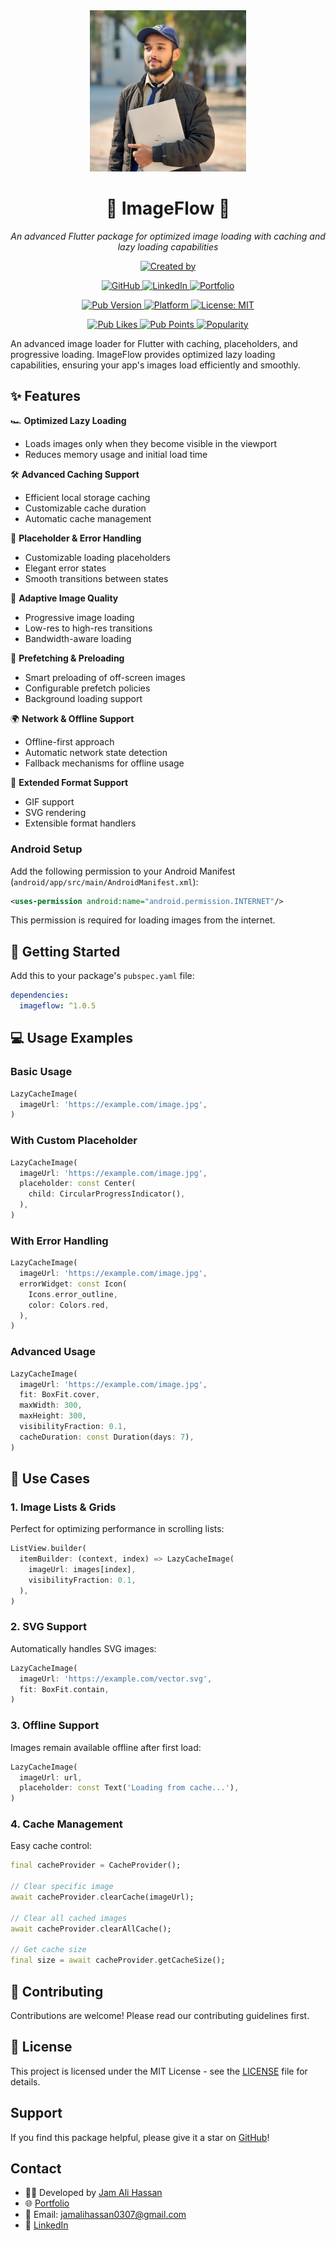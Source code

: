 <!--
This README describes the package. If you publish this package to pub.dev,
this README's contents appear on the landing page for your package.

For information about how to write a good package README, see the guide for
[writing package pages](https://dart.dev/tools/pub/writing-package-pages).

For general information about developing packages, see the Dart guide for
[creating packages](https://dart.dev/guides/libraries/create-packages)
and the Flutter guide for
[developing packages and plugins](https://flutter.dev/to/develop-packages).
-->

<div align="center">
  <kbd>
    <img src="https://github.com/jamalihassan0307/imageflow/blob/main/image/image.jpg?raw=true" width="250" alt="ImageFlow"/>
  </kbd>
  
  <h1>🌟 ImageFlow 🌟</h1>
  <p><i>An advanced Flutter package for optimized image loading with caching and lazy loading capabilities</i></p>
  
  <p align="center">
    <a href="https://github.com/jamalihassan0307">
      <img src="https://img.shields.io/badge/Created_by-Jam_Ali_Hassan-blue?style=for-the-badge&logo=github&logoColor=white" alt="Created by"/>
    </a>
  </p>

  <p align="center">
    <a href="https://github.com/jamalihassan0307">
      <img src="https://img.shields.io/badge/GitHub-100000?style=for-the-badge&logo=github&logoColor=white" alt="GitHub"/>
    </a>
    <a href="https://www.linkedin.com/in/jamalihassan0307">
      <img src="https://img.shields.io/badge/LinkedIn-0077B5?style=for-the-badge&logo=linkedin&logoColor=white" alt="LinkedIn"/>
    </a>
    <a href="https://jamalihassan0307.github.io/portfolio.github.io">
      <img src="https://img.shields.io/badge/Portfolio-255E63?style=for-the-badge&logo=About.me&logoColor=white" alt="Portfolio"/>
    </a>
  </p>

  <p align="center">
    <a href="https://pub.dev/packages/imageflow">
      <img src="https://img.shields.io/pub/v/imageflow?style=for-the-badge&logo=dart&logoColor=white" alt="Pub Version"/>
    </a>
    <a href="https://flutter.dev">
      <img src="https://img.shields.io/badge/Platform-Flutter-02569B?style=for-the-badge&logo=flutter" alt="Platform"/>
    </a>
    <a href="https://opensource.org/licenses/MIT">
      <img src="https://img.shields.io/badge/License-MIT-yellow.svg?style=for-the-badge" alt="License: MIT"/>
    </a>
  </p>

  <p align="center">
    <a href="https://pub.dev/packages/imageflow">
      <img src="https://img.shields.io/pub/likes/imageflow?style=for-the-badge&logo=flutter&logoColor=white&label=Pub%20Likes" alt="Pub Likes"/>
    </a>
    <a href="https://pub.dev/packages/imageflow">
      <img src="https://img.shields.io/pub/points/imageflow?style=for-the-badge&logo=flutter&logoColor=white&label=Pub%20Points" alt="Pub Points"/>
    </a>
    <a href="https://pub.dev/packages/imageflow">
      <img src="https://img.shields.io/pub/popularity/imageflow?style=for-the-badge&logo=flutter&logoColor=white&label=Popularity" alt="Popularity"/>
    </a>
  </p>
</div>

An advanced image loader for Flutter with caching, placeholders, and progressive loading. ImageFlow provides optimized lazy loading capabilities, ensuring your app's images load efficiently and smoothly.

## ✨ Features

🏎️ **Optimized Lazy Loading**
- Loads images only when they become visible in the viewport
- Reduces memory usage and initial load time

🛠️ **Advanced Caching Support**
- Efficient local storage caching
- Customizable cache duration
- Automatic cache management

🔄 **Placeholder & Error Handling**
- Customizable loading placeholders
- Elegant error states
- Smooth transitions between states

📱 **Adaptive Image Quality**
- Progressive image loading
- Low-res to high-res transitions
- Bandwidth-aware loading

🚀 **Prefetching & Preloading**
- Smart preloading of off-screen images
- Configurable prefetch policies
- Background loading support

🌍 **Network & Offline Support**
- Offline-first approach
- Automatic network state detection
- Fallback mechanisms for offline usage

🎨 **Extended Format Support**
- GIF support
- SVG rendering
- Extensible format handlers

### Android Setup

Add the following permission to your Android Manifest (`android/app/src/main/AndroidManifest.xml`):

```xml
<uses-permission android:name="android.permission.INTERNET"/>
```

This permission is required for loading images from the internet.


## 🚀 Getting Started

Add this to your package's `pubspec.yaml` file:

```yaml
dependencies:
  imageflow: ^1.0.5
```



## 💻 Usage Examples

### Basic Usage
```dart
LazyCacheImage(
  imageUrl: 'https://example.com/image.jpg',
)
```

### With Custom Placeholder
```dart
LazyCacheImage(
  imageUrl: 'https://example.com/image.jpg',
  placeholder: const Center(
    child: CircularProgressIndicator(),
  ),
)
```

### With Error Handling
```dart
LazyCacheImage(
  imageUrl: 'https://example.com/image.jpg',
  errorWidget: const Icon(
    Icons.error_outline,
    color: Colors.red,
  ),
)
```

### Advanced Usage
```dart
LazyCacheImage(
  imageUrl: 'https://example.com/image.jpg',
  fit: BoxFit.cover,
  maxWidth: 300,
  maxHeight: 300,
  visibilityFraction: 0.1,
  cacheDuration: const Duration(days: 7),
)
```

## 🎯 Use Cases

### 1. Image Lists & Grids
Perfect for optimizing performance in scrolling lists:
```dart
ListView.builder(
  itemBuilder: (context, index) => LazyCacheImage(
    imageUrl: images[index],
    visibilityFraction: 0.1,
  ),
)
```

### 2. SVG Support
Automatically handles SVG images:
```dart
LazyCacheImage(
  imageUrl: 'https://example.com/vector.svg',
  fit: BoxFit.contain,
)
```

### 3. Offline Support
Images remain available offline after first load:
```dart
LazyCacheImage(
  imageUrl: url,
  placeholder: const Text('Loading from cache...'),
)
```

### 4. Cache Management
Easy cache control:
```dart
final cacheProvider = CacheProvider();

// Clear specific image
await cacheProvider.clearCache(imageUrl);

// Clear all cached images
await cacheProvider.clearAllCache();

// Get cache size
final size = await cacheProvider.getCacheSize();
```

## 🤝 Contributing

Contributions are welcome! Please read our contributing guidelines first.

## 📄 License

This project is licensed under the MIT License - see the [LICENSE](LICENSE) file for details.

## Support

If you find this package helpful, please give it a star on [GitHub](https://github.com/jamalihassan0307/imageflow)!

## Contact

- 👨‍💻 Developed by [Jam Ali Hassan](https://github.com/jamalihassan0307)
- 🌐 [Portfolio](https://jamalihassan0307.github.io/portfolio.github.io)
- 📧 Email: jamalihassan0307@gmail.com
- 🔗 [LinkedIn](https://www.linkedin.com/in/jamalihassan0307)
